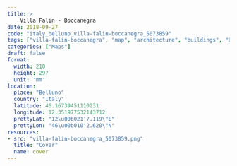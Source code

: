 ```yaml
---
title: > 
    Villa Falin - Boccanegra
date: 2018-09-27
code: "italy_belluno_villa-falin-boccanegra_5073859"
tags: ["villa-falin-boccanegra", "map", "architecture", "buildings", "Belluno", "Italy"]
categories: ["Maps"]
draft: false
format:
  width: 210
  height: 297
  unit: 'mm'
location:
  place: "Belluno"
  country: "Italy"
  latitude: 46.16739451110231
  longitude: 12.351977532143712
  prettyLat: "12\u00b021'7.119\"E"
  prettyLon: "46\u00b010'2.620\"N"
resources:
- src: "villa-falin-boccanegra_5073859.png"
  title: "Cover"
  name: cover
---
```

